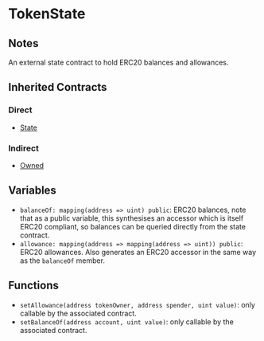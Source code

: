 # TokenState

## Notes

An external state contract to hold ERC20 balances and allowances.

## Inherited Contracts

### Direct

* [State](State.md)

### Indirect

* [Owned](Owned.md)

## Variables

* `balanceOf: mapping(address => uint) public`: ERC20 balances, note that as a public variable, this synthesises an accessor which is itself ERC20 compliant, so balances can be queried directly from the state contract.
* `allowance: mapping(address => mapping(address => uint)) public`: ERC20 allowances. Also generates an ERC20 accessor in the same way as the `balanceOf` member.

## Functions

* `setAllowance(address tokenOwner, address spender, uint value)`: only callable by the associated contract.
* `setBalanceOf(address account, uint value)`: only callable by the associated contract.
